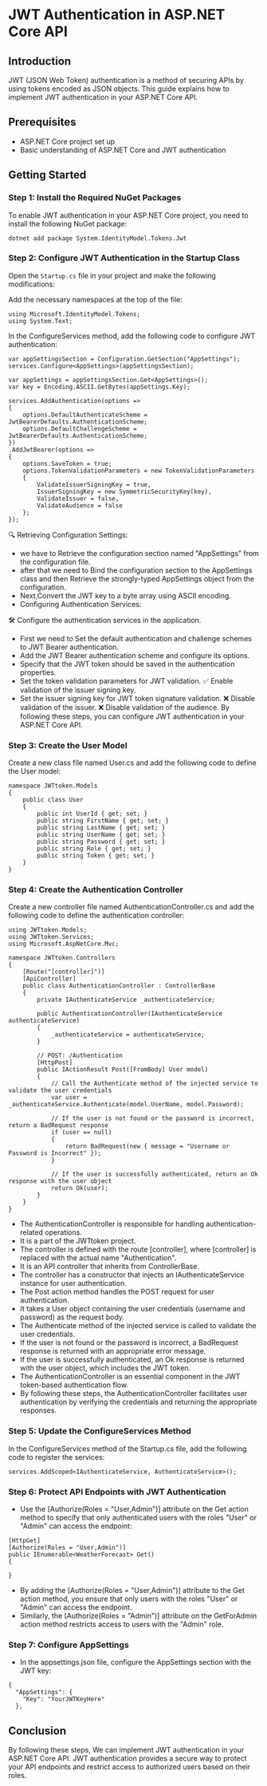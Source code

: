 # JWT Authentication in ASP.NET Core API

## Introduction
JWT (JSON Web Token) authentication is a method of securing APIs by using tokens encoded as JSON objects. This guide explains how to implement JWT authentication in your ASP.NET Core API.

## Prerequisites
- ASP.NET Core project set up
- Basic understanding of ASP.NET Core and JWT authentication

## Getting Started

### Step 1: Install the Required NuGet Packages
To enable JWT authentication in your ASP.NET Core project, you need to install the following NuGet package:
```
dotnet add package System.IdentityModel.Tokens.Jwt
```

### Step 2: Configure JWT Authentication in the Startup Class
Open the `Startup.cs` file in your project and make the following modifications:

Add the necessary namespaces at the top of the file:

```
using Microsoft.IdentityModel.Tokens;
using System.Text;
```
In the ConfigureServices method, add the following code to configure JWT authentication:

```
var appSettingsSection = Configuration.GetSection("AppSettings");
services.Configure<AppSettings>(appSettingsSection);

var appSettings = appSettingsSection.Get<AppSettings>();
var key = Encoding.ASCII.GetBytes(appSettings.Key);

services.AddAuthentication(options =>
{
    options.DefaultAuthenticateScheme = JwtBearerDefaults.AuthenticationScheme;
    options.DefaultChallengeScheme = JwtBearerDefaults.AuthenticationScheme;
})
.AddJwtBearer(options =>
{
    options.SaveToken = true;
    options.TokenValidationParameters = new TokenValidationParameters
    {
        ValidateIssuerSigningKey = true,
        IssuerSigningKey = new SymmetricSecurityKey(key),
        ValidateIssuer = false,
        ValidateAudience = false
    };
});

```
🔍 Retrieving Configuration Settings:

- we have to Retrieve the configuration section named "AppSettings" from the configuration file.
- after that we need to Bind the configuration section to the AppSettings class and then Retrieve the strongly-typed AppSettings object from the configuration.
- Next,Convert the JWT key to a byte array using ASCII encoding.
- Configuring Authentication Services:

🛠️ Configure the authentication services in the application.
- First we need to Set the default authentication and challenge schemes to JWT Bearer authentication.
- Add the JWT Bearer authentication scheme and configure its options.
- Specify that the JWT token should be saved in the authentication properties.
- Set the token validation parameters for JWT validation.
✅ Enable validation of the issuer signing key.
- Set the issuer signing key for JWT token signature validation.
❌ Disable validation of the issuer.
❌ Disable validation of the audience.
By following these steps, you can configure JWT authentication in your ASP.NET Core API.

### Step 3: Create the User Model
Create a new class file named User.cs and add the following code to define the User model:
```
namespace JWTtoken.Models
{
    public class User
    {
        public int UserId { get; set; }
        public string FirstName { get; set; }
        public string LastName { get; set; }
        public string UserName { get; set; }
        public string Password { get; set; }
        public string Role { get; set; }
        public string Token { get; set; }
    }
}
```
### Step 4: Create the Authentication Controller
Create a new controller file named AuthenticationController.cs and add the following code to define the authentication controller:

```
using JWTtoken.Models;
using JWTtoken.Services;
using Microsoft.AspNetCore.Mvc;

namespace JWTtoken.Controllers
{
    [Route("[controller]")]
    [ApiController]
    public class AuthenticationController : ControllerBase
    {
        private IAuthenticateService _authenticateService;

        public AuthenticationController(IAuthenticateService authenticateService)
        {
            _authenticateService = authenticateService;
        }

        // POST: /Authentication
        [HttpPost]
        public IActionResult Post([FromBody] User model)
        {
            // Call the Authenticate method of the injected service to validate the user credentials
            var user = _authenticateService.Authenticate(model.UserName, model.Password);

            // If the user is not found or the password is incorrect, return a BadRequest response
            if (user == null)
            {
                return BadRequest(new { message = "Username or Password is Incorrect" });
            }

            // If the user is successfully authenticated, return an Ok response with the user object
            return Ok(user);
        }
    }
}
```
- The AuthenticationController is responsible for handling authentication-related operations.
- It is a part of the JWTtoken project.
- The controller is defined with the route [controller], where [controller] is replaced with the actual name "Authentication".
- It is an API controller that inherits from ControllerBase.
- The controller has a constructor that injects an IAuthenticateService instance for user authentication.
- The Post action method handles the POST request for user authentication.
- It takes a User object containing the user credentials (username and password) as the request body.
- The Authenticate method of the injected service is called to validate the user credentials.
- If the user is not found or the password is incorrect, a BadRequest response is returned with an appropriate error message.
- If the user is successfully authenticated, an Ok response is returned with the user object, which includes the JWT token.
- The AuthenticationController is an essential component in the JWT token-based authentication flow.
- By following these steps, the AuthenticationController facilitates user authentication by verifying the credentials and returning the appropriate responses.

### Step 5: Update the ConfigureServices Method
In the ConfigureServices method of the Startup.cs file, add the following code to register the services:
```
services.AddScoped<IAuthenticateService, AuthenticateService>();
```
### Step 6: Protect API Endpoints with JWT Authentication

- Use the [Authorize(Roles = "User,Admin")] attribute on the Get action method to specify that only authenticated users with the roles "User" or "Admin" can access the endpoint:
```
[HttpGet]
[Authorize(Roles = "User,Admin")]
public IEnumerable<WeatherForecast> Get()
{
  
}
```
- By adding the [Authorize(Roles = "User,Admin")] attribute to the Get action method, you ensure that only users with the roles "User" or "Admin" can access the endpoint.
-  Similarly, the [Authorize(Roles = "Admin")] attribute on the GetForAdmin action method restricts access to users with the "Admin" role.
### Step 7: Configure AppSettings
- In the appsettings.json file, configure the AppSettings section with the JWT key:
```
{
  "AppSettings": {
    "Key": "YourJWTKeyHere"
  },
  ```
## Conclusion
By following these steps, We can implement JWT authentication in your ASP.NET Core API. JWT authentication provides a secure way to protect your API endpoints and restrict access to authorized users based on their roles.
